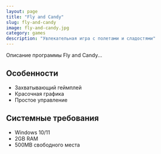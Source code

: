 ```yaml
---
layout: page
title: "Fly and Candy"
slug: fly-and-candy
image: fly-and-candy.jpg
category: games
description: "Увлекательная игра с полетами и сладостями"
---
```


Описание программы Fly and Candy...

<!--more-->

## Особенности
- Захватывающий геймплей
- Красочная графика
- Простое управление

## Системные требования
- Windows 10/11
- 2GB RAM
- 500MB свободного места